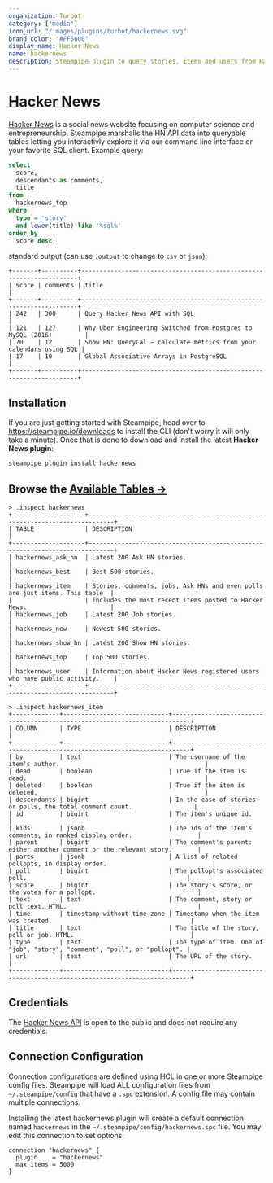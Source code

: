 ```yaml
---
organization: Turbot
category: ["media"]
icon_url: "/images/plugins/turbot/hackernews.svg"
brand_color: "#FF6600"
display_name: Hacker News
name: hackernews
description: Steampipe plugin to query stories, items and users from Hacker News.
---
```


# Hacker News

[Hacker News](https://news.ycombinator.com) is a social news website focusing on computer science and entrepreneurship. Steampipe marshalls the HN API data into queryable tables letting you interactivly explore it via our command line interface or your favorite SQL client. Example query:

```sql
select
  score,
  descendants as comments,
  title
from 
  hackernews_top
where
  type = 'story'
  and lower(title) like '%sql%'
order by
  score desc;
```
standard output (can use `.output` to change to `csv` or `json`):
```text
+-------+----------+---------------------------------------------------------------------+
| score | comments | title                                                               |
+-------+----------+---------------------------------------------------------------------+
| 242   | 300      | Query Hacker News API with SQL                                      |
| 121   | 127      | Why Uber Engineering Switched from Postgres to MySQL (2016)         |
| 70    | 12       | Show HN: QueryCal – calculate metrics from your calendars using SQL |
| 17    | 10       | Global Associative Arrays in PostgreSQL                             |
+-------+----------+---------------------------------------------------------------------+
```

## Installation

If you are just getting started with Steampipe, head over to https://steampipe.io/downloads to install the CLI (don't worry it will only take a minute). Once that is done to download and install the latest **Hacker News plugin**:

```bash
steampipe plugin install hackernews
```

## Browse the [Available Tables →](https://hub.steampipe.io/plugins/turbot/hackernews/tables)

```
> .inspect hackernews
+--------------------+-----------------------------------------------------------------------------+
| TABLE              | DESCRIPTION                                                                 |
+--------------------+-----------------------------------------------------------------------------+
| hackernews_ask_hn  | Latest 200 Ask HN stories.                                                  |
| hackernews_best    | Best 500 stories.                                                           |
| hackernews_item    | Stories, comments, jobs, Ask HNs and even polls are just items. This table  |
|                    | includes the most recent items posted to Hacker News.                       |
| hackernews_job     | Latest 200 Job stories.                                                     |
| hackernews_new     | Newest 500 stories.                                                         |
| hackernews_show_hn | Latest 200 Show HN stories.                                                 |
| hackernews_top     | Top 500 stories.                                                            |
| hackernews_user    | Information about Hacker News registered users who have public activity.    |
+--------------------+-----------------------------------------------------------------------------+
```

```
> .inspect hackernews_item
+-------------+-----------------------------+---------------------------------------------------------------------------+
| COLUMN      | TYPE                        | DESCRIPTION                                                               |
+-------------+-----------------------------+---------------------------------------------------------------------------+
| by          | text                        | The username of the item's author.                                        |
| dead        | boolean                     | True if the item is dead.                                                 |
| deleted     | boolean                     | True if the item is deleted.                                              |
| descendants | bigint                      | In the case of stories or polls, the total comment count.                 |
| id          | bigint                      | The item's unique id.                                                     |
| kids        | jsonb                       | The ids of the item's comments, in ranked display order.                  |
| parent      | bigint                      | The comment's parent: either another comment or the relevant story.       |
| parts       | jsonb                       | A list of related pollopts, in display order.                             |
| poll        | bigint                      | The pollopt's associated poll.                                            |
| score       | bigint                      | The story's score, or the votes for a pollopt.                            |
| text        | text                        | The comment, story or poll text. HTML.                                    |
| time        | timestamp without time zone | Timestamp when the item was created.                                      |
| title       | text                        | The title of the story, poll or job. HTML.                                |
| type        | text                        | The type of item. One of "job", "story", "comment", "poll", or "pollopt". |
| url         | text                        | The URL of the story.                                                     |
+-------------+-----------------------------+---------------------------------------------------------------------------+
```

## Credentials

The [Hacker News API](https://github.com/HackerNews/API) is open to the public and does not require any credentials.


## Connection Configuration

Connection configurations are defined using HCL in one or more Steampipe config files. Steampipe will load ALL configuration files from `~/.steampipe/config` that have a `.spc` extension. A config file may contain multiple connections.

Installing the latest hackernews plugin will create a default connection named `hackernews` in the `~/.steampipe/config/hackernews.spc` file. You may edit this connection to set options:

```hcl
connection "hackernews" {
  plugin    = "hackernews"
  max_items = 5000
}
```
